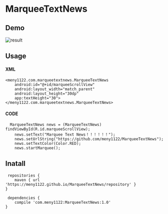 # MarqueeTextNews

## Demo
![result](https://github.com/meny1122/MarqueeTextNews/blob/media/marqueesample.gif)

## Usage
#### XML
    <meny1122.com.marqueetextnews.MarqueeTextNews
        android:id="@+id/marqueeScrollView"
        android:layout_width="match_parent"
        android:layout_height="30dp"
        app:textHeight="30">
    </meny1122.com.marqueetextnews.MarqueeTextNews>

#### CODE
      MarqueeTextNews news = (MarqueeTextNews) findViewById(R.id.marqueeScrollView);
        news.setText("Marquee Text News！！！！！！");
        news.setUrlString("https://github.com/meny1122/MarqueeTextNews");
        news.setTextColor(Color.RED);
        news.startMarquee();

## Inatall
     repositories {
        maven { url 'https://meny1122.github.io/MarqueeTextNews/repository' }
    }

     dependencies {
        compile 'com.meny1122:MarqueeTextNews:1.0'
    }
